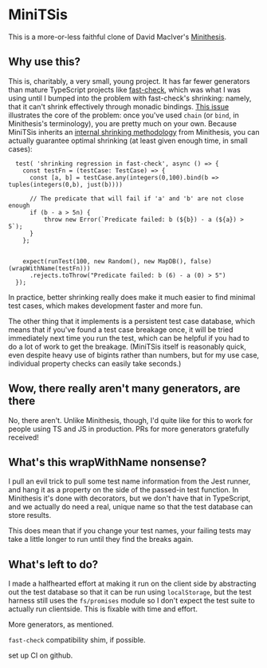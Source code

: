 # MiniTSis

This is a more-or-less faithful clone of David MacIver's [Minithesis](https://github.com/drmaciver/minithesis).

## Why use this?

This is, charitably, a very small, young project. It has far fewer generators than mature TypeScript
projects like [fast-check](https://fast-check.dev/), which was what I was using
until I bumped into the problem with fast-check's shrinking: namely, that it can't shrink
effectively through monadic bindings. [This
issue](https://github.com/dubzzz/fast-check/issues/650#issuecomment-648397230) illustrates the core
of the problem: once you've used `chain` (or `bind`, in Minithesis's terminology), you are pretty
much on your own. Because MiniTSis inherits an [internal shrinking
methodology](https://drmaciver.github.io/papers/reduction-via-generation-preview.pdf) from
Minithesis, you can actually guarantee optimal shrinking (at least given enough time, in small cases):

```
  test( 'shrinking regression in fast-check', async () => {
    const testFn = (testCase: TestCase) => {
      const [a, b] = testCase.any(integers(0,100).bind(b =>	tuples(integers(0,b), just(b))))

      // The predicate that will fail if 'a' and 'b' are not close enough
      if (b - a > 5n) {
		  throw new Error(`Predicate failed: b (${b}) - a (${a}) > 5`);
      }
    };


    expect(runTest(100, new Random(), new MapDB(), false)(wrapWithName(testFn)))
      .rejects.toThrow("Predicate failed: b (6) - a (0) > 5")
  });
```

In practice, better shrinking really does make it much easier to find minimal test cases, which
makes development faster and more fun.

The other thing that it implements is a persistent test case database, which means that if you've
found a test case breakage once, it will be tried immediately next time you run the test, which can
be helpful if you had to do a lot of work to get the breakage. (MiniTSis itself is reasonably quick,
even despite heavy use of bigints rather than numbers, but for my use case, individual property
checks can easily take seconds.)


## Wow, there really aren't many generators, are there

No, there aren't. Unlike Minithesis, though, I'd quite like for this to work for people
using TS and JS in production. PRs for more generators gratefully received!

## What's this wrapWithName nonsense?

I pull an evil trick to pull some test name information from the Jest runner, and hang it as a
property on the side of the passed-in test function. In Minithesis it's done with decorators, but we
don't have that in TypeScript, and we actually do need a real, unique name so that the test database
can store results.

This does mean that if you change your test names, your failing tests may take a little longer to
run until they find the breaks again.


## What's left to do?

I made a halfhearted effort at making it run on the client side by abstracting out the test database
so that it can be run using `localStorage`, but the test harness still uses the `fs/promises` module
so I don't expect the test suite to actually run clientside. This is fixable with time and effort.

More generators, as mentioned.

`fast-check` compatibility shim, if possible.

set up CI on github.
